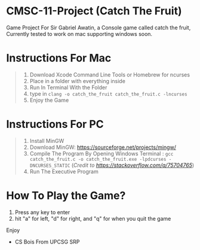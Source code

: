 # CMSC-11-Project (Catch The Fruit)
Game Project For Sir Gabriel Awatin, a Console game called catch the fruit, 
Currently tested to work on mac supporting windows soon.


# Instructions For Mac

> 1. Download Xcode Command Line Tools or Homebrew for ncurses
> 2. Place in a folder with everything inside
> 3. Run In Terminal With the Folder
> 4. type in `clang -o catch_the_fruit catch_the_fruit.c -lncurses`
> 5. Enjoy the Game

# Instructions For PC

> 1. Install MinGW
> 2. Download MinGW: https://sourceforge.net/projects/mingw/
> 3. Compile The Program By Opening Windows Terminal : `gcc catch_the_fruit.c -o catch_the_fruit.exe -lpdcurses -DNCURSES_STATIC` (*Credit to https://stackoverflow.com/a/75704765*)
> 4. Run The Executive Program

# How To Play the Game?

1. Press any key to enter
2. hit "a" for left, "d" for right, and "q" for when you quit the game


Enjoy
-  CS Bois From UPCSG SRP
